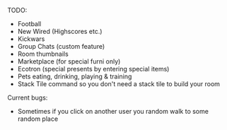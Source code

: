 TODO:

- Football
- New Wired (Highscores etc.)
- Kickwars
- Group Chats (custom feature)
- Room thumbnails
- Marketplace (for special furni only)
- Ecotron (special presents by entering special items)
- Pets eating, drinking, playing & training
- Stack Tile command so you don't need a stack tile to build your room

Current bugs:

- Sometimes if you click on another user you random walk to some random place
